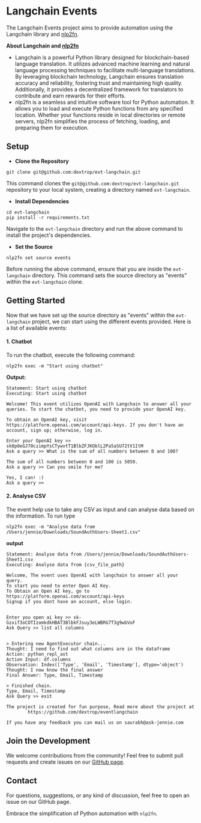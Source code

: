 # Langchain Events

The Langchain Events project aims to provide automation using the Langchain library and [nlp2fn](https://pypi.org/project/nlp2fn/0.0.1/).

**About Langchain and [nlp2fn](https://pypi.org/project/nlp2fn/0.0.1/)**

- Langchain is a powerful Python library designed for blockchain-based language translation. It utilizes advanced machine learning and natural language processing techniques to facilitate multi-language translations. By leveraging blockchain technology, Langchain ensures translation accuracy and reliability, fostering trust and maintaining high quality. Additionally, it provides a decentralized framework for translators to contribute and earn rewards for their efforts.
- nlp2fn is a seamless and intuitive software tool for Python automation. It allows you to load and execute Python functions from any specified location. Whether your functions reside in local directories or remote servers, nlp2fn simplifies the process of fetching, loading, and preparing them for execution.

## Setup

- **Clone the Repository**
```shell
git clone git@github.com:dextrop/evt-langchain.git
```
This command clones the `git@github.com:dextrop/evt-langchain.git` repository to your local system, creating a directory named `evt-langchain`.

- **Install Dependencies**
```shell
cd evt-langchain
pip install -r requirements.txt
```
Navigate to the `evt-langchain` directory and run the above command to install the project's dependencies.

- **Set the Source**
```shell
nlp2fn set source events 
```
Before running the above command, ensure that you are inside the `evt-langchain` directory. This command sets the source directory as "events" within the `evt-langchain` clone.

## Getting Started

Now that we have set up the source directory as "events" within the `evt-langchain` project, we can start using the different events provided. Here is a list of available events:

#### 1. Chatbot 

To run the chatbot, execute the following command:

```shell
nlp2fn exec -m "Start using chatbot"
```

**Output:**

```
Statement: Start using chatbot
Executing: Start using chatbot

Welcome! This event utilizes OpenAI with Langchain to answer all your queries. To start the chatbot, you need to provide your OpenAI key.

To obtain an OpenAI key, visit https://platform.openai.com/account/api-keys. If you don't have an account, sign up; otherwise, log in.

Enter your OpenAI key >> sk0p0eGJ70czimpYsCTywvtT1BlbZFJKOblL2Pa5aSU72tV1ItM
Ask a query >> What is the sum of all numbers between 0 and 100?

The sum of all numbers between 0 and 100 is 5050.
Ask a query >> Can you smile for me?

Yes, I can! :)
Ask a query >>
```

#### 2. Analyse CSV
The event help use to take any CSV as input and can analyse data based on the information.
To run type

```nlp2fn exec -m "Analyse data from /Users/jennie/Downloads/SoundAuthUsers-Sheet1.csv"```

**output**
```shell
Statement: Analyse data from /Users/jennie/Downloads/SoundAuthUsers-Sheet1.csv
Executing: Analyse data from {csv_file_path}

Welcome, The event uses OpenAI with langchain to answer all your query.
To start you need to enter Open AI Key.
To Obtain an Open AI key, go to https://platform.openai.com/account/api-keys
Signup if you dont have an account, else login.
 

Enter you open ai key >> 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
Ask Query >> list all columns    


> Entering new AgentExecutor chain...
Thought: I need to find out what columns are in the dataframe
Action: python_repl_ast
Action Input: df.columns
Observation: Index(['Type', 'Email', 'Timestamp'], dtype='object')
Thought: I now know the final answer
Final Answer: Type, Email, Timestamp

> Finished chain.
Type, Email, Timestamp
Ask Query >> exit

The project is created for fun purpose, Read more about the project at
        https://github.com/dextrop/eventlangchain

If you have any feedback you can mail us on saurabh@ask-jennie.com
```

## Join the Development

We welcome contributions from the community! Feel free to submit pull requests and create issues on our [GitHub page](https://github.com/dextrop/nlp2fn/issues).

## Contact

For questions, suggestions, or any kind of discussion, feel free to open an issue on our GitHub page.

Embrace the simplification of Python automation with `nlp2fn`.




